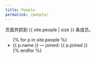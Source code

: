 ```yaml
---
title: People
permalink: /people/
---
```


页面共抓到 {{ site.people | size }} 条成员。

<ul>
{% for p in site.people %}
  <li>{{ p.name }} — joined: {{ p.joined }}</li>
{% endfor %}
</ul>
